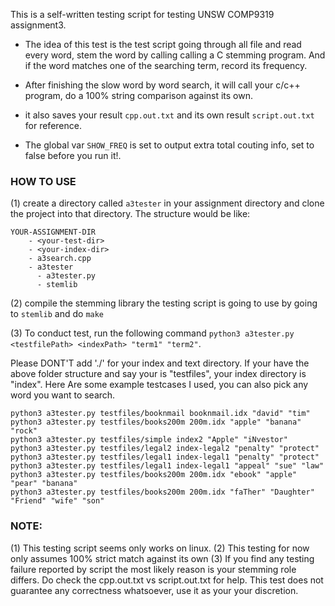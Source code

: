 This is a self-written testing script for testing UNSW COMP9319 assignment3.

- The idea of this test is the test script going through all file and read every word,
stem the word by calling calling a C stemming program. And if the word matches one of the searching term, record its frequency.

- After finishing the slow word by word search, it will call your c/c++ program, do a 100% string comparison against its own.

- it also saves your result `cpp.out.txt` and its own result `script.out.txt` for reference.
- The global var `SHOW_FREQ` is set to output extra total couting info, set to false before you run it!.
### HOW TO USE
(1) create a directory called `a3tester` in your assignment directory and clone the project into that directory. The structure would be like:
```
YOUR-ASSIGNMENT-DIR
    - <your-test-dir>
    - <your-index-dir>
    - a3search.cpp
    - a3tester
      - a3tester.py
      - stemlib
```

(2) compile the stemming library the testing script is going to use by going to `stemlib` and do `make`

(3) To conduct test, run the following command `python3 a3tester.py <testfilePath> <indexPath> "term1" "term2"`.

Please DONT'T add './' for your index and text directory. If your have the above folder structure and say your
<your-test-dir> is "testfiles", your index directory is "index". Here Are some example testcases I used, you can also
pick any word you want to search.
```
python3 a3tester.py testfiles/booknmail booknmail.idx "david" "tim"
python3 a3tester.py testfiles/books200m 200m.idx "apple" "banana" "rock"
python3 a3tester.py testfiles/simple index2 "Apple" "iNvestor"
python3 a3tester.py testfiles/legal2 index-legal2 "penalty" "protect"
python3 a3tester.py testfiles/legal1 index-legal1 "penalty" "protect"
python3 a3tester.py testfiles/legal1 index-legal1 "appeal" "sue" "law"
python3 a3tester.py testfiles/books200m 200m.idx "ebook" "apple" "pear" "banana"
python3 a3tester.py testfiles/books200m 200m.idx "faTher" "Daughter" "Friend" "wife" "son"
```

### NOTE:
(1) This testing script seems only works on linux.
(2) This testing for now only assumes 100% strict match against its own
(3) If you find any testing failure reported by script the most likely reason is 
your stemming role differs. Do check the cpp.out.txt vs script.out.txt for help.
This test does not guarantee any correctness whatsoever, use it as your your discretion.